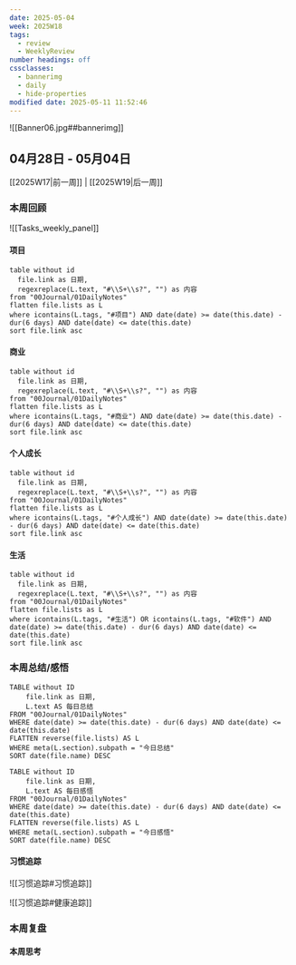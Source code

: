 ```yaml
---
date: 2025-05-04
week: 2025W18
tags:
  - review
  - WeeklyReview
number headings: off
cssclasses:
  - bannerimg
  - daily
  - hide-properties
modified date: 2025-05-11 11:52:46
---
```

![[Banner06.jpg##bannerimg]]

## 04月28日 - 05月04日

[[2025W17|前一周]] | [[2025W19|后一周]]

### 本周回顾

![[Tasks_weekly_panel]]

#### 项目
```dataview
table without id
  file.link as 日期,
  regexreplace(L.text, "#\\S+\\s?", "") as 内容
from "00Journal/01DailyNotes"
flatten file.lists as L
where icontains(L.tags, "#项目") AND date(date) >= date(this.date) - dur(6 days) AND date(date) <= date(this.date)
sort file.link asc
```

#### 商业
```dataview
table without id
  file.link as 日期,
  regexreplace(L.text, "#\\S+\\s?", "") as 内容
from "00Journal/01DailyNotes"
flatten file.lists as L
where icontains(L.tags, "#商业") AND date(date) >= date(this.date) - dur(6 days) AND date(date) <= date(this.date)
sort file.link asc
```

#### 个人成长
```dataview
table without id
  file.link as 日期,
  regexreplace(L.text, "#\\S+\\s?", "") as 内容
from "00Journal/01DailyNotes"
flatten file.lists as L
where icontains(L.tags, "#个人成长") AND date(date) >= date(this.date) - dur(6 days) AND date(date) <= date(this.date)
sort file.link asc
```

#### 生活
```dataview
table without id
  file.link as 日期,
  regexreplace(L.text, "#\\S+\\s?", "") as 内容
from "00Journal/01DailyNotes"
flatten file.lists as L
where icontains(L.tags, "#生活") OR icontains(L.tags, "#软件") AND date(date) >= date(this.date) - dur(6 days) AND date(date) <= date(this.date)
sort file.link asc
```

### 本周总结/感悟
```dataview
TABLE without ID
	file.link as 日期,
	L.text AS 每日总结
FROM "00Journal/01DailyNotes" 
WHERE date(date) >= date(this.date) - dur(6 days) AND date(date) <= date(this.date)
FLATTEN reverse(file.lists) AS L
WHERE meta(L.section).subpath = "今日总结"
SORT date(file.name) DESC
```

```dataview
TABLE without ID
	file.link as 日期,
	L.text AS 每日感悟
FROM "00Journal/01DailyNotes" 
WHERE date(date) >= date(this.date) - dur(6 days) AND date(date) <= date(this.date)
FLATTEN reverse(file.lists) AS L
WHERE meta(L.section).subpath = "今日感悟"
SORT date(file.name) DESC
```

#### 习惯追踪

![[习惯追踪#习惯追踪]]

![[习惯追踪#健康追踪]]

### 本周复盘

#### 本周思考


